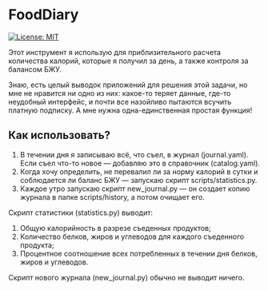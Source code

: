 # FoodDiary

[![License: MIT](https://img.shields.io/badge/License-MIT-yellow.svg)](https://opensource.org/licenses/MIT)

Этот инструмент я использую для приблизительного расчета количества калорий, которые я получил за день, а также контроля за балансом БЖУ.

Знаю, есть целый выводок приложений для решения этой задачи, но мне не нравится ни одно из них: какое-то теряет данные, где-то неудобный интерфейс, и почти все назойливо пытаются всучить платную подписку. А мне нужна одна-единственная простая функция!

## Как использовать? 

1. В течении дня я записываю всё, что съел, в журнал (journal.yaml). Если съел что-то новое — добавляю это в справочник (catalog.yaml).
2. Когда хочу определить, не перевалил ли за норму калорий в сутки и соблюдается ли баланс БЖУ — запускаю скрипт scripts/statistics.py. 
3. Каждое утро запускаю скрипт new_journal.py — он создает копию журнала в папке scripts/history, а потом очищает его.

Скрипт статистики (statistics.py) выводит:

1. Общую калорийность в разрезе съеденных продуктов;
2. Количество белков, жиров и углеводов для каждого съеденного продукта;
3. Процентное соотношение всех потребленных в течении дня белков, жиров и углеводов.

Скрипт нового журнала (new_journal.py) обычно не выводит ничего.